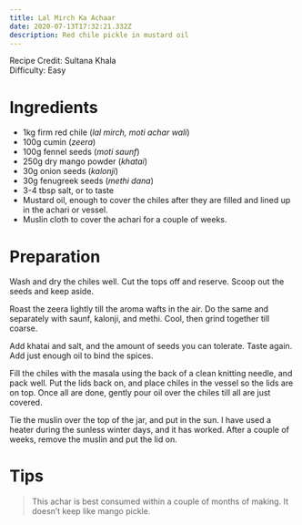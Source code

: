 ```yaml
---
title: Lal Mirch Ka Achaar
date: 2020-07-13T17:32:21.332Z
description: Red chile pickle in mustard oil
---
```

Recipe Credit: Sultana Khala  
Difficulty: Easy  

# Ingredients
* 1kg firm red chile (_lal mirch, moti achar wali_)
* 100g cumin (_zeera_)
* 100g fennel seeds (_moti saunf_)
* 250g dry mango powder (_khatai_)
* 30g onion seeds (_kalonji_)
* 30g fenugreek seeds (_methi dana_)
* 3-4 tbsp salt, or to taste
* Mustard oil, enough to cover the chiles after they are filled and lined up in the achari or vessel.
* Muslin cloth to cover the achari for a couple of weeks.

# Preparation
Wash and dry the chiles well. Cut the tops off and reserve. Scoop out the seeds and keep aside.

Roast the zeera lightly till the aroma wafts in the air. Do the same and separately with saunf, kalonji, and methi. Cool, then grind together till coarse.

Add khatai and salt, and the amount of seeds you can tolerate. Taste again. Add just enough oil to bind the spices.

Fill the chiles with the masala using the back of a clean knitting needle, and pack well. Put the lids back on, and place chiles in the vessel so the lids are on top. Once all are done, gently pour oil over the chiles till all are just covered.

Tie the muslin over the top of the jar, and put in the sun. I have used a heater during the sunless winter days, and it has worked. After a couple of weeks, remove the muslin and put the lid on. 

# Tips
> This achar is best consumed within a couple of months of making. It doesn’t keep like mango pickle.
